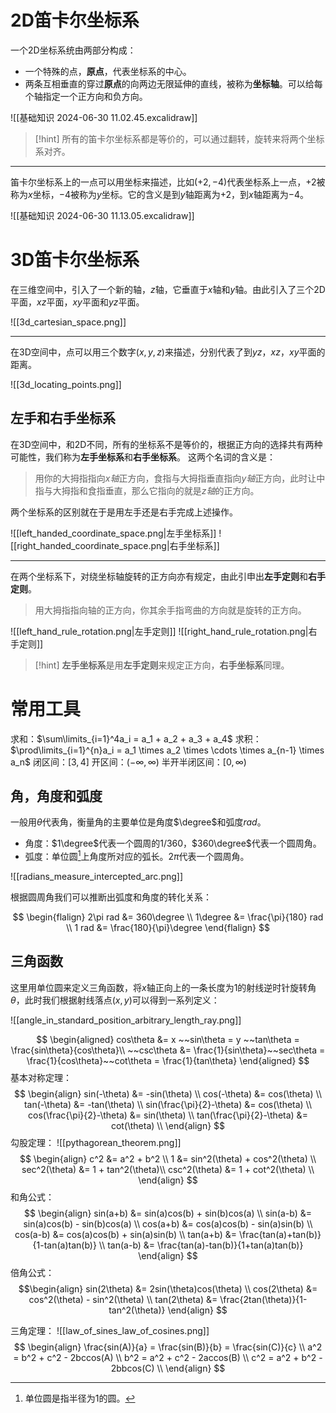 # 2D笛卡尔坐标系

一个2D坐标系统由两部分构成：
- 一个特殊的点，**原点**，代表坐标系的中心。
- 两条互相垂直的穿过**原点**的向两边无限延伸的直线，被称为**坐标轴**。可以给每个轴指定一个正方向和负方向。

![[基础知识 2024-06-30 11.02.45.excalidraw]]

> [!hint]
> 所有的笛卡尔坐标系都是等价的，可以通过翻转，旋转来将两个坐标系对齐。

---

笛卡尔坐标系上的一点可以用坐标来描述，比如$(+2, -4)$代表坐标系上一点，$+2$被称为$x$坐标，$-4$被称为$y$坐标。它的含义是到$y$轴距离为$+2$，到$x$轴距离为$-4$。

![[基础知识 2024-06-30 11.13.05.excalidraw]]

# 3D笛卡尔坐标系

在三维空间中，引入了一个新的轴，$z$轴，它垂直于$x$轴和$y$轴。由此引入了三个2D平面，$xz$平面，$xy$平面和$yz$平面。

![[3d_cartesian_space.png]]

---

在3D空间中，点可以用三个数字$(x, y, z)$来描述，分别代表了到$yz$，$xz$，$xy$平面的距离。

![[3d_locating_points.png]]

## 左手和右手坐标系

在3D空间中，和2D不同，所有的坐标系不是等价的，根据正方向的选择共有两种可能性，我们称为**左手坐标系**和**右手坐标系**。
这两个名词的含义是：

> 用你的大拇指指向$x轴$正方向，食指与大拇指垂直指向$y轴$正方向，此时让中指与大拇指和食指垂直，那么它指向的就是$z轴$的正方向。

两个坐标系的区别就在于是用左手还是右手完成上述操作。

![[left_handed_coordinate_space.png|左手坐标系]] ![[right_handed_coordinate_space.png|右手坐标系]]

---

在两个坐标系下，对绕坐标轴旋转的正方向亦有规定，由此引申出**左手定则**和**右手定则**。

> 用大拇指指向轴的正方向，你其余手指弯曲的方向就是旋转的正方向。

![[left_hand_rule_rotation.png|左手定则]] ![[right_hand_rule_rotation.png|右手定则]]

> [!hint]
**左手坐标系**是用**左手定则**来规定正方向，**右手坐标系**同理。

# 常用工具

求和：$\sum\limits_{i=1}^4a_i = a_1 + a_2 + a_3 + a_4$
求积：$\prod\limits_{i=1}^{n}a_i = a_1 \times a_2 \times \cdots \times a_{n-1} \times a_n$
闭区间：$[3, 4]$
开区间：$(-\infty, \infty)$
半开半闭区间：$[0, \infty)$

## 角，角度和弧度

一般用$\theta$代表角，衡量角的主要单位是角度$\degree$和弧度$rad$。
- 角度：$1\degree$代表一个圆周的$1/360$，$360\degree$代表一个圆周角。
- 弧度：单位圆[^1]上角度所对应的弧长。$2\pi$代表一个圆周角。

![[radians_measure_intercepted_arc.png]]

根据圆周角我们可以推断出弧度和角度的转化关系：

$$
\begin{flalign}
2\pi rad &= 360\degree \\
1\degree &= \frac{\pi}{180} rad \\
1 rad &= \frac{180}{\pi}\degree
\end{flalign}
$$

## 三角函数

这里用单位圆来定义三角函数，将$x$轴正向上的一条长度为1的射线逆时针旋转角$\theta$，此时我们根据射线落点$(x, y)$可以得到一系列定义：

![[angle_in_standard_position_arbitrary_length_ray.png]]

$$
\begin{aligned}
cos\theta &= x ~~sin\theta = y ~~tan\theta = \frac{sin\theta}{cos\theta}\\
 ~~csc\theta &= \frac{1}{sin\theta}~~sec\theta = \frac{1}{cos\theta}~~cot\theta = \frac{1}{tan\theta}
\end{aligned}
$$
基本对称定理：
$$
\begin{align}
sin(-\theta) &= -sin(\theta) \\
cos(-\theta) &= cos(\theta) \\
tan(-\theta) &= -tan(\theta) \\
sin(\frac{\pi}{2}-\theta) &= cos(\theta) \\
cos(\frac{\pi}{2}-\theta) &= sin(\theta) \\
tan(\frac{\pi}{2}-\theta) &= cot(\theta) \\
\end{align}
$$
勾股定理：
![[pythagorean_theorem.png]]
$$
\begin{align}
c^2 &= a^2 + b^2 \\
1 &= sin^2(\theta) + cos^2(\theta) \\
sec^2(\theta) &=  1 + tan^2(\theta)\\
csc^2(\theta) &= 1 + cot^2(\theta) \\
\end{align}
$$
和角公式：
$$
\begin{align}
sin(a+b) &= sin(a)cos(b) + sin(b)cos(a) \\
sin(a-b) &= sin(a)cos(b) - sin(b)cos(a) \\
cos(a+b) &= cos(a)cos(b) - sin(a)sin(b) \\
cos(a-b) &= cos(a)cos(b) + sin(a)sin(b) \\
tan(a+b) &= \frac{tan(a)+tan(b)}{1-tan(a)tan(b)} \\
tan(a-b) &= \frac{tan(a)-tan(b)}{1+tan(a)tan(b)}
\end{align}
$$
倍角公式：
$$\begin{align}
sin(2\theta) &= 2sin(\theta)cos(\theta) \\
cos(2\theta) &= cos^2(\theta) - sin^2(\theta) \\
tan(2\theta) &= \frac{2tan(\theta)}{1-tan^2(\theta)}
\end{align}
$$

三角定理：
![[law_of_sines_law_of_cosines.png]]
$$
\begin{align}
\frac{sin(A)}{a} = \frac{sin(B)}{b} = \frac{sin(C)}{c} \\
a^2 = b^2 + c^2 - 2bccos(A) \\
b^2 = a^2 + c^2 - 2accos(B) \\
c^2 = a^2 + b^2 - 2bbcos(C) \\
\end{align}
$$
[^1]: 单位圆是指半径为1的圆。